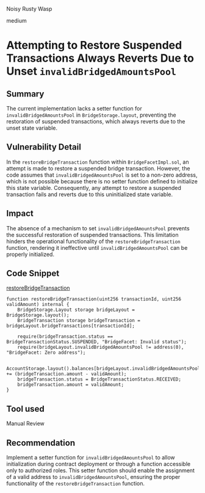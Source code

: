 Noisy Rusty Wasp

medium

# Attempting to Restore Suspended Transactions Always Reverts Due to Unset `invalidBridgedAmountsPool`

## Summary
The current implementation lacks a setter function for `invalidBridgedAmountsPool` in `BridgeStorage.layout`, preventing the restoration of suspended transactions, which always reverts due to the unset state variable.

## Vulnerability Detail
In the `restoreBridgeTransaction` function within `BridgeFacetImpl.sol`, an attempt is made to restore a suspended bridge transaction. However, the code assumes that `invalidBridgedAmountsPool` is set to a non-zero address, which is not possible because there is no setter function defined to initialize this state variable. Consequently, any attempt to restore a suspended transaction fails and reverts due to this uninitialized state variable.

## Impact
The absence of a mechanism to set `invalidBridgedAmountsPool` prevents the successful restoration of suspended transactions. This limitation hinders the operational functionality of the `restoreBridgeTransaction` function, rendering it ineffective until `invalidBridgedAmountsPool` can be properly initialized.

## Code Snippet

[restoreBridgeTransaction](https://github.com/SYMM-IO/protocol-core/blob/develop/contracts/facets/Bridge/BridgeFacetImpl.sol#L88)
```solidity
function restoreBridgeTransaction(uint256 transactionId, uint256 validAmount) internal {
    BridgeStorage.Layout storage bridgeLayout = BridgeStorage.layout();
    BridgeTransaction storage bridgeTransaction = bridgeLayout.bridgeTransactions[transactionId];

    require(bridgeTransaction.status == BridgeTransactionStatus.SUSPENDED, "BridgeFacet: Invalid status");
    require(bridgeLayout.invalidBridgedAmountsPool != address(0), "BridgeFacet: Zero address");

    AccountStorage.layout().balances[bridgeLayout.invalidBridgedAmountsPool] += (bridgeTransaction.amount - validAmount);
    bridgeTransaction.status = BridgeTransactionStatus.RECEIVED;
    bridgeTransaction.amount = validAmount;
}
```

## Tool used

Manual Review

## Recommendation
Implement a setter function for `invalidBridgedAmountsPool` to allow initialization during contract deployment or through a function accessible only to authorized roles. This setter function should enable the assignment of a valid address to `invalidBridgedAmountsPool`, ensuring the proper functionality of the `restoreBridgeTransaction` function.